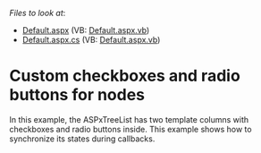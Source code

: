 <!-- default file list -->
*Files to look at*:

* [Default.aspx](./CS/WebSite/Default.aspx) (VB: [Default.aspx.vb](./VB/WebSite/Default.aspx.vb))
* [Default.aspx.cs](./CS/WebSite/Default.aspx.cs) (VB: [Default.aspx.vb](./VB/WebSite/Default.aspx.vb))
<!-- default file list end -->
# Custom checkboxes and radio buttons for nodes


<p>In this example, the ASPxTreeList has two template columns with checkboxes and radio buttons inside. This example shows how to synchronize its states during callbacks.</p>

<br/>


